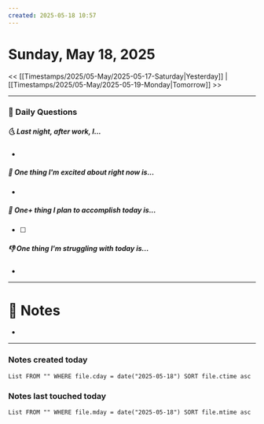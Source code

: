 ```yaml
---
created: 2025-05-18 10:57
---
```

# Sunday, May 18, 2025

<< [[Timestamps/2025/05-May/2025-05-17-Saturday|Yesterday]] | [[Timestamps/2025/05-May/2025-05-19-Monday|Tomorrow]] >>

---
### 📅 Daily Questions
##### 🌜 Last night, after work, I...
- 

##### 🙌 One thing I'm excited about right now is...
- 

##### 🚀 One+ thing I plan to accomplish today is...
- [ ] 

##### 👎 One thing I'm struggling with today is...
- 

---
# 📝 Notes
- 

---
### Notes created today
```dataview
List FROM "" WHERE file.cday = date("2025-05-18") SORT file.ctime asc
```

### Notes last touched today
```dataview
List FROM "" WHERE file.mday = date("2025-05-18") SORT file.mtime asc
```